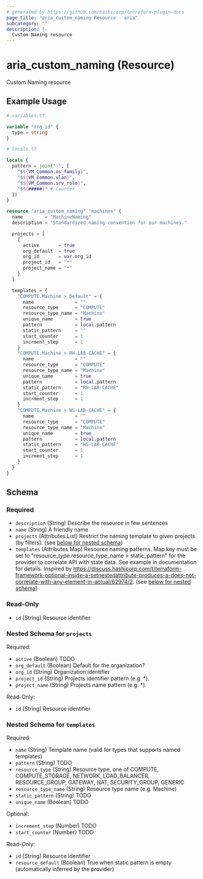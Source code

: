 ```yaml
---
# generated by https://github.com/hashicorp/terraform-plugin-docs
page_title: "aria_custom_naming Resource - aria"
subcategory: ""
description: |-
  Custom Naming resource
---
```


# aria_custom_naming (Resource)

Custom Naming resource

## Example Usage

```terraform
# variables.tf

variable "org_id" {
  type = string
}

# locals.tf

locals {
  pattern = join("-", [
    "$${VM_Common.os_family}",
    "$${VM_Common.vlan}",
    "$${VM_Common.srv_role}",
    "$${#####}" # Counter
  ])
}

resource "aria_custom_naming" "machines" {
  name        = "MachineNaming"
  description = "Standardized naming convention for our machines."

  projects = [
    {
      active       = true
      org_default  = true
      org_id       = var.org_id
      project_id   = "*"
      project_name = "*"
    }
  ]

  templates = {
    "COMPUTE.Machine > Default" = {
      name               = ""
      resource_type      = "COMPUTE"
      resource_type_name = "Machine"
      unique_name        = true
      pattern            = local.pattern
      static_pattern     = ""
      start_counter      = 1
      incrment_step      = 1
    }
    "COMPUTE.Machine > RH-LAB-CACHE" = {
      name               = ""
      resource_type      = "COMPUTE"
      resource_type_name = "Machine"
      unique_name        = true
      pattern            = local.pattern
      static_pattern     = "RH-LAB-CACHE"
      start_counter      = 1
      incrment_step      = 1
    }
    "COMPUTE.Machine > WS-LAB-CACHE" = {
      name               = ""
      resource_type      = "COMPUTE"
      resource_type_name = "Machine"
      unique_name        = true
      pattern            = local.pattern
      static_pattern     = "WS-LAB-CACHE"
      start_counter      = 1
      incrment_step      = 1
    }
  }
}
```

<!-- schema generated by tfplugindocs -->
## Schema

### Required

- `description` (String) Describe the resource in few sentences
- `name` (String) A friendly name
- `projects` (Attributes List) Restrict the naming template to given projects (by filters). (see [below for nested schema](#nestedatt--projects))
- `templates` (Attributes Map) Resource naming patterns.
Map key must be set to "resource_type.resource_type_name > static_pattern" for the provider to correlate API with state data.
 See example in documentation for details.
Inspired by https://discuss.hashicorp.com/t/terraform-framework-optional-inside-a-setnestedattribute-produces-a-does-not-correlate-with-any-element-in-actual/62974/2. (see [below for nested schema](#nestedatt--templates))

### Read-Only

- `id` (String) Resource identifier

<a id="nestedatt--projects"></a>
### Nested Schema for `projects`

Required:

- `active` (Boolean) TODO
- `org_default` (Boolean) Default for the organization?
- `org_id` (String) Organization identifier
- `project_id` (String) Projects identifier pattern (e.g. *).
- `project_name` (String) Projects name pattern (e.g. *).

Read-Only:

- `id` (String) Resource identifier


<a id="nestedatt--templates"></a>
### Nested Schema for `templates`

Required:

- `name` (String) Template name (valid for types that supports named templates)
- `pattern` (String) TODO
- `resource_type` (String) Resource type, one of COMPUTE, COMPUTE_STORAGE, NETWORK, LOAD_BALANCER, RESOURCE_GROUP, GATEWAY, NAT, SECURITY_GROUP, GENERIC
- `resource_type_name` (String) Resource type name (e.g. Machine)
- `static_pattern` (String) TODO
- `unique_name` (Boolean) TODO

Optional:

- `increment_step` (Number) TODO
- `start_counter` (Number) TODO

Read-Only:

- `id` (String) Resource identifier
- `resource_default` (Boolean) True when static pattern is empty (automatically inferred by the provider)
